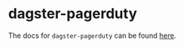 # dagster-pagerduty

The docs for `dagster-pagerduty` can be found
[here](https://docs.dagster.io/api/python-api/libraries/dagster-pagerduty).
